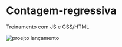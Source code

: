 # Contagem-regressiva
Treinamento com JS e CSS/HTML

![proejto lançamento](https://user-images.githubusercontent.com/110636549/193684801-94b4a3b8-4a1c-493e-aa70-18d2d36b9a46.png)
